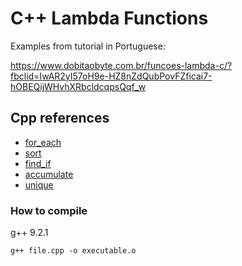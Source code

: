 # C++ Lambda Functions


Examples from tutorial in Portuguese:

https://www.dobitaobyte.com.br/funcoes-lambda-c/?fbclid=IwAR2yI57oH9e-HZ8nZdQubPovFZficai7-hOBEQijWHvhXRbcldcqpsQqf_w


## Cpp references

* [for_each](https://en.cppreference.com/w/cpp/algorithm/for_each)
* [sort](https://en.cppreference.com/w/cpp/algorithm/sort)
* [find_if](https://en.cppreference.com/w/cpp/algorithm/find)
* [accumulate](https://en.cppreference.com/w/cpp/algorithm/accumulate)
* [unique](https://en.cppreference.com/w/cpp/algorithm/unique)

### How to compile

g++ 9.2.1

```
g++ file.cpp -o executable.o
```

